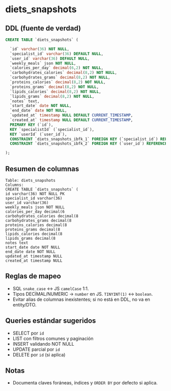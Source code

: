 # diets_snapshots

## DDL (fuente de verdad)
```sql
CREATE TABLE `diets_snapshots` (

  `id` varchar(36) NOT NULL,
  `specialist_id` varchar(36) DEFAULT NULL,
  `user_id` varchar(36) DEFAULT NULL,
  `weekly_meals` json NOT NULL,
  `calories_per_day` decimal(6,2) NOT NULL,
  `carbohydrates_calories` decimal(8,2) NOT NULL,
  `carbohydrates_grams` decimal(8,2) NOT NULL,
  `proteins_calories` decimal(8,2) NOT NULL,
  `proteins_grams` decimal(8,2) NOT NULL,
  `lipids_calories` decimal(8,2) NOT NULL,
  `lipids_grams` decimal(8,2) NOT NULL,
  `notes` text,
  `start_date` date NOT NULL,
  `end_date` date NOT NULL,
  `updated_at` timestamp NULL DEFAULT CURRENT_TIMESTAMP,
  `created_at` timestamp NULL DEFAULT CURRENT_TIMESTAMP,
  PRIMARY KEY (`id`),
  KEY `specialistId` (`specialist_id`),
  KEY `userId` (`user_id`),
  CONSTRAINT `diets_snapshots_ibfk_1` FOREIGN KEY (`specialist_id`) REFERENCES `users` (`id`),
  CONSTRAINT `diets_snapshots_ibfk_2` FOREIGN KEY (`user_id`) REFERENCES `users` (`id`)

);
```

## Resumen de columnas
```
Table: diets_snapshots
Columns:
CREATE TABLE `diets_snapshots` (
id varchar(36) NOT NULL PK
specialist_id varchar(36)
user_id varchar(36)
weekly_meals json NOT NULL
calories_per_day decimal(6
carbohydrates_calories decimal(8
carbohydrates_grams decimal(8
proteins_calories decimal(8
proteins_grams decimal(8
lipids_calories decimal(8
lipids_grams decimal(8
notes text
start_date date NOT NULL
end_date date NOT NULL
updated_at timestamp NULL
created_at timestamp NULL
```

## Reglas de mapeo
- SQL `snake_case` ↔ JS `camelCase` 1:1.
- Tipos DECIMAL/NUMERIC → `number` en JS. `TINYINT(1)` ↔ `boolean`.
- Evitar alias de columnas inexistentes; si no está en DDL, no va en entity/DTO.

## Queries estándar sugeridos
- SELECT por `id`
- LIST con filtros comunes y paginación
- INSERT validando NOT NULL
- UPDATE parcial por `id`
- DELETE por `id` (si aplica)

## Notas
- Documenta claves foráneas, índices y `ORDER BY` por defecto si aplica.
